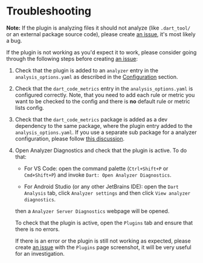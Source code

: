 # Troubleshooting

**Note:** If the plugin is analyzing files it should not analyze (like `.dart_tool/` or an external package source code), please create [an issue](https://github.com/dart-code-checker/dart-code-metrics/issues/new?assignees=dkrutskikh&labels=bug&template=bug-report.md&title=%5BBUG%5D+), it's most likely a bug.

If the plugin is not working as you'd expect it to work, please consider going through the following steps before creating [an issue](https://github.com/dart-code-checker/dart-code-metrics/issues/new?assignees=dkrutskikh&labels=bug&template=bug-report.md&title=%5BBUG%5D+):

1. Check that the plugin is added to an `analyzer` entry in the `analysis_options.yaml` as described in the [Configuration](./README#Configuration) section.

2. Check that the `dart_code_metrics` entry in the `analysis_options.yaml` is configured correctly. Note, that you need to add each rule or metric you want to be checked to the config and there is **no** default rule or metric lists config.

3. Check that the `dart_code_metrics` package is added as a dev dependency to the same package, where the plugin entry added to the `analysis_options.yaml`. If you use a separate sub package for a analyzer configuration, please follow [this discussion](https://github.com/dart-code-checker/dart-code-metrics/issues/254).

4. Open Analyzer Diagnostics and check that the plugin is active. To do that:
    - For VS Code: open the command palette (`Ctrl+Shift+P` or `Cmd+Shift+P`) and invoke `Dart: Open Analyzer Diagnostics`.

    - For Android Studio (or any other JetBrains IDE): open the `Dart Analysis` tab, click `Analyzer settings` and then click `View analyzer diagnostics`.

    then a `Analyzer Server Diagnostics` webpage will be opened.

    To check that the plugin is active, open the `Plugins` tab and ensure that there is no errors.
    
    If there is an error or the plugin is still not working as expected, please create [an issue](https://github.com/dart-code-checker/dart-code-metrics/issues/new?assignees=dkrutskikh&labels=bug&template=bug-report.md&title=%5BBUG%5D+) with the `Plugins`  page screenshot, it will be very useful for an investigation.

